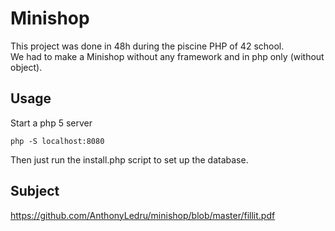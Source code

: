 # Minishop
This project was done in 48h during the piscine PHP of 42 school.<br>
We had to make a Minishop without any framework and in php only (without object).

## Usage

Start a php 5 server
```
php -S localhost:8080
```

Then just run the install.php script to set up the database.

## Subject

https://github.com/AnthonyLedru/minishop/blob/master/fillit.pdf

